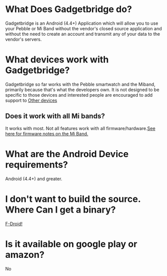 # What Does Gadgetbridge do?
 Gadgetbridge is an Android (4.4+) Application which will allow you to use your Pebble or Mi Band without the vendor's closed source application and without the need to create an account and transmit any of your data to the vendor's servers.

# What devices work with Gadgetbridge?
  Gadgetbridge so far works with the Pebble smartwatch and the Miband, primarily because that's what the developers own.  It is not designed to be specific to those devices and interested people are encouraged to add support to [Other devices](https://github.com/Freeyourgadget/Gadgetbridge/issues/50)

## Does it work with all Mi bands?
   It works with most. Not all features work with all firmware/hardware.[See here for firmware notes on the Mi Band.](https://github.com/Freeyourgadget/Gadgetbridge/wiki/Mi-Band-Firmware-Information)

# What are the Android Device requirements?
  Android (4.4+) and greater.   

# I don't want to build the source. Where Can I get a binary?
  [F-Droid!](https://f-droid.org)
# Is it available on google play or amazon?
  No